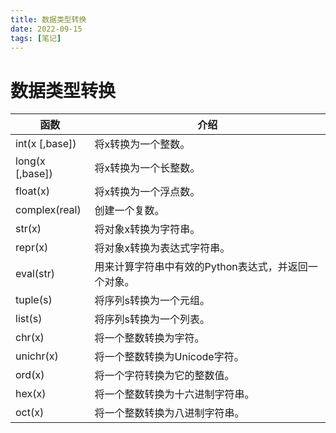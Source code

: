 ```yaml
---
title: 数据类型转换
date: 2022-09-15
tags: [笔记]
---
```



# 数据类型转换

| 函数              | 介绍                            |
|-----------------|-------------------------------|
| int(x [,base])  | 将x转换为一个整数。                    
| long(x [,base]) | 将x转换为一个长整数。                   
| float(x)        | 将x转换为一个浮点数。                   
| complex(real)   | 创建一个复数。                       
| str(x)          | 将对象x转换为字符串。                   
| repr(x)         | 将对象x转换为表达式字符串。                
| eval(str)       | 用来计算字符串中有效的Python表达式，并返回一个对象。 
| tuple(s)        | 将序列s转换为一个元组。                  
| list(s)         | 将序列s转换为一个列表。                  
| chr(x)          | 将一个整数转换为字符。                   
| unichr(x)       | 将一个整数转换为Unicode字符。            
| ord(x)          | 将一个字符转换为它的整数值。                
| hex(x)          | 将一个整数转换为十六进制字符串。              
| oct(x)          | 将一个整数转换为八进制字符串。               
